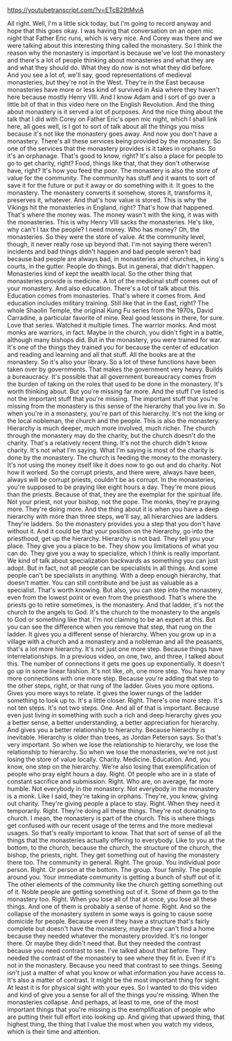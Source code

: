 https://youtubetranscript.com/?v=ETcB29tMviA

 All right. Well, I'm a little sick today, but I'm going to record anyway and hope that this goes okay. I was having that conversation on an open mic night that Father Eric runs, which is very nice. And Corey was there and we were talking about this interesting thing called the monastery. So I think the reason why the monastery is important is because we've lost the monastery and there's a lot of people thinking about monasteries and what they are and what they should do. What they do now is not what they did before. And you see a lot of, we'll say, good representations of medieval monasteries, but they're not in the West. They're in the East because monasteries have more or less kind of survived in Asia where they haven't here because mostly Henry VIII. And I know Adam and I sort of go over a little bit of that in this video here on the English Revolution. And the thing about monastery is it served a lot of purposes. And the nice thing about the talk that I did with Corey on Father Eric's open mic night, which I shall link here, all goes well, is I got to sort of talk about all the things you miss because it's not like the monastery goes away. And now you don't have a monastery. There's all these services being provided by the monastery. So one of the services that the monastery provides is it takes in orphans. So it's an orphanage. That's good to know, right? It's also a place for people to go to get charity, right? Food, things like that, that they don't otherwise have, right? It's how you feed the poor. The monastery is also the store of value for the community. The community has stuff and it wants to sort of save it for the future or put it away or do something with it. It goes to the monastery. The monastery converts it somehow, stores it, transforms it, preserves it, whatever. And that's how value is stored. This is why the Vikings hit the monasteries in England, right? That's how that happened. That's where the money was. The money wasn't with the king, it was with the monasteries. This is why Henry VIII sacks the monasteries. He's like, why can't I tax the people? I need money. Who has money? Oh, the monasteries. So they were the store of value. At the community level, though, it never really rose up beyond that. I'm not saying there weren't incidents and bad things didn't happen and bad people weren't bad because bad people are always bad, in monasteries and churches, in king's courts, in the gutter. People do things. But in general, that didn't happen. Monasteries kind of kept the wealth local. So the other thing that monasteries provide is medicine. A lot of the medicinal stuff comes out of your monastery. And also education. There's a lot of talk about this. Education comes from monasteries. That's where it comes from. And education includes military training. Still like that in the East, right? The whole Shaolin Temple, the original Kung Fu series from the 1970s, David Carradine, a particular favorite of mine. Real good lessons in there, for sure. Love that series. Watched it multiple times. The warrior monks. And most monks are warriors, in fact. Maybe in the church, you didn't fight in a battle, although many bishops did. But in the monastery, you were trained for war. It's one of the things they trained you for because the center of education and reading and learning and all that stuff. All the books are at the monastery. So it's also your library. So a lot of these functions have been taken over by governments. That makes the government very heavy. Builds a bureaucracy. It's possible that all government bureaucracy comes from the burden of taking on the roles that used to be done in the monastery. It's worth thinking about. But you're missing far more. And the stuff I've listed is not the important stuff that you're missing. The important stuff that you're missing from the monastery is this sense of the hierarchy that you live in. So when you're in a monastery, you're part of this hierarchy. It's not the king or the local nobleman, the church and the people. This is also the monastery. Hierarchy is much deeper, much more involved, much richer. The church through the monastery may do the charity, but the church doesn't do the charity. That's a relatively recent thing. It's not the church didn't know charity. It's not what I'm saying. What I'm saying is most of the charity is done by the monastery. The church is feeding the money to the monastery. It's not using the money itself like it does now to go out and do charity. Not how it worked. So the corrupt priests, and there were, always have been, always will be corrupt priests, couldn't be as corrupt. In the monasteries, you're supposed to be praying like eight hours a day. They're more pious than the priests. Because of that, they are the exemplar for the spiritual life. Not your priest, not your bishop, not the pope. The monks, they're praying more. They're doing more. And the thing about it is when you have a deep hierarchy with more than three steps, we'll say, all hierarchies are ladders. They're ladders. So the monastery provides you a step that you don't have without it. And it could be that your position on the hierarchy, go into the priesthood, get up the hierarchy. Hierarchy is not bad. They tell you your place. They give you a place to be. They show you limitations of what you can do. They give you a way to specialize, which I think is really important. We kind of talk about specialization backwards as something you can just adopt. But in fact, not all people can be specialists in all things. And some people can't be specialists in anything. With a deep enough hierarchy, that doesn't matter. You can still contribute and be just as valuable as a specialist. That's worth knowing. But also, you can step into the monastery, even from the lowest point or even from the priesthood. That's where the priests go to retire sometimes, is the monastery. And that ladder, it's not the church to the angels to God. It's the church to the monastery to the angels to God or something like that. I'm not claiming to be an expert at this. But you can see the difference when you remove that step, that rung on the ladder. It gives you a different sense of hierarchy. When you grow up in a village with a church and a monastery and a nobleman and all the peasants, that's a lot more hierarchy. It's not just one more step. Because things have interrelationships. In a previous video, on one, two, and three, I talked about this. The number of connections it gets me goes up exponentially. It doesn't go up in some linear fashion. It's not like, oh, one more step. You have many more connections with one more step. Because you're adding that step to the other steps, right, or that rung of the ladder. Gives you more options. Gives you more ways to relate. It gives the lower rungs of the ladder something to look up to. It's a little closer. Right. There's one more step. It's not ten steps. It's not two steps. One. And all of that is important. Because even just living in something with such a rich and deep hierarchy gives you a better sense, a better understanding, a better appreciation for hierarchy. And gives you a better relationship to hierarchy. Because hierarchy is inevitable. Hierarchy is older than trees, as Jordan Peterson says. So that's very important. So when we lose the relationship to hierarchy, we lose the relationship to hierarchy. So when we lose the monasteries, we're not just losing the store of value locally. Charity. Medicine. Education. And, you know, one step on the hierarchy. We're also losing that exemplification of people who pray eight hours a day. Right. Of people who are in a state of constant sacrifice and submission. Right. Who are, on average, far more humble. Not everybody in the monastery. Not everybody in the monastery is a monk. Like I said, they're taking in orphans. They're, you know, giving out charity. They're giving people a place to stay. Right. When they need it temporarily. Right. They're doing all these things. They're not donating to church. I mean, the monastery is part of the church. This is where things get confused with our recent usage of the terms and the more medieval usages. So that's really important to know. That that sort of sense of all the things that the monasteries actually offering to everybody. Like to you at the bottom, to the church, because the church, the structure of the church, the bishop, the priests, right. They get something out of having the monastery there too. The community in general. Right. The group. You individual poor person. Right. Or person at the bottom. The group. Your family. The people around you. Your immediate community is getting a bunch of stuff out of it. The other elements of the community like the church getting something out of it. Noble people are getting something out of it. Some of them go to the monastery too. Right. When you lose all of that at once, you lose all these things. And one of them is probably a sense of home. Right. And so the collapse of the monastery system in some ways is going to cause some domicide for people. Because even if they have a structure that's fairly complete but doesn't have the monastery, maybe they can't find a home because they needed whatever the monastery provided. It's no longer there. Or maybe they didn't need that. But they needed the contrast because you need contrast to see. I've talked about that before. They needed the contrast of the monastery to see where they fit in. Even if it's not in the monastery. Because you need that contrast to see things. Seeing isn't just a matter of what you know or what information you have access to. It's also a matter of contrast. It might be the most important thing for sight. At least it is for physical sight with your eyes. So I wanted to do this video and kind of give you a sense for all of the things you're missing. When the monasteries collapse. And perhaps, at least to me, one of the most important things that you're missing is the exemplification of people who are putting their full effort into looking up. And giving that upward thing, that highest thing, the thing that I value the most when you watch my videos, which is their time and attention.